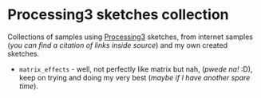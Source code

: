 # Processing3 sketches collection

Collections of samples using [Processing3](https://processing.org/) sketches, from internet samples (*you can find a citation of links inside source*) and my own created sketches.

* `matrix_effects` - well, not perfectly like matrix but nah, (*pwede na!* :D), keep on trying and doing my very best (*maybe if I have another spare time*).
